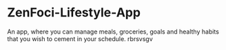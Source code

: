# ZenFoci-Lifestyle-App

An app, where you can manage meals, groceries, goals and healthy habits that you wish to cement in your schedule.
rbrsvsgv
